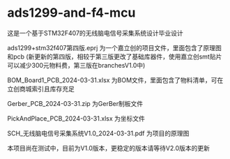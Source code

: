 # ads1299-and-f4-mcu
这是一个基于STM32F407的无线脑电信号采集系统设计毕业设计

ads1299+stm32f407第四版.eprj 为一个嘉立创的项目文件，里面包含了原理图和pcb
(新更新的第四版，相较于第三版更改了基础库器件，使用嘉立创smt贴片可以减少300元物料费，第三版在branchesV1.0中)

BOM_Board1_PCB_2024-03-31.xlsx 为BOM文件，里面包含了物料清单，可在立创商城索引且库存充足

Gerber_PCB_2024-03-31.zip 为GerBer制板文件

PickAndPlace_PCB_2024-03-31.xlsx 为坐标文件

SCH_无线脑电信号采集系统V1.0_2024-03-31.pdf 为项目的原理图

本项目尚在测试中，目前为V1.0版本，更稳定的版本请等待V2.0版本的更新
